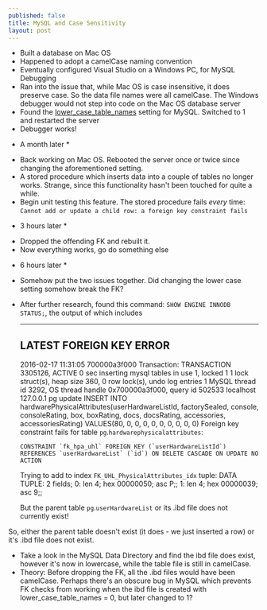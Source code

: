 ```yaml
---
published: false
title: MySQL and Case Sensitivity
layout: post
---
```

- Built a database on Mac OS
- Happened to adopt a camelCase naming convention
- Eventually configured Visual Studio on a Windows PC, for MySQL Debugging
- Ran into the issue that, while Mac OS is case insensitive, it does preserve case. So the data file names were all camelCase. The Windows debugger would not step into code on the Mac OS database server
- Found the [lower_case_table_names](http://dev.mysql.com/doc/refman/5.7/en/identifier-case-sensitivity.html) setting for MySQL. Switched to 1 and restarted the server
- Debugger works!

* A month later *

- Back working on Mac OS. Rebooted the server once or twice since changing the aforementioned setting.
- A stored procedure which inserts data into a couple of tables no longer works. Strange, since this functionality hasn't been touched for quite a while.
- Begin unit testing this feature. The stored procedure fails _every_ time:
`Cannot add or update a child row: a foreign key constraint fails`

* 3 hours later *

- Dropped the offending FK and rebuilt it. 
- Now everything works, go do something else

* 6 hours later * 
- Somehow put the two issues together. Did changing the lower case setting somehow break the FK?
- After further research, found this command:
`SHOW ENGINE INNODB STATUS;`, the output of which includes 

    ------------------------
    LATEST FOREIGN KEY ERROR
    ------------------------
    2016-02-17 11:31:05 700000a3f000 Transaction:
    TRANSACTION 3305126, ACTIVE 0 sec inserting
    mysql tables in use 1, locked 1
    1 lock struct(s), heap size 360, 0 row lock(s), undo log entries 1
    MySQL thread id 3292, OS thread handle 0x700000a3f000, query id 502533 localhost 127.0.0.1 pg update
    INSERT INTO hardwarePhysicalAttributes(userHardwareListId, factorySealed, console, consoleRating, box, boxRating, docs, docsRating, accessories, accessoriesRating)
    VALUES(80, 0, 0, 0, 0, 0, 0, 0, 0, 0)
    Foreign key constraint fails for table `pg`.`hardwarephysicalattributes`:
    
      CONSTRAINT `fk_hpa_uhl` FOREIGN KEY (`userHardwareListId`) REFERENCES `userHardwareList` (`id`) ON DELETE CASCADE ON UPDATE NO ACTION
    Trying to add to index `FK_UHL_PhysicalAttributes_idx` tuple:
    DATA TUPLE: 2 fields;
     0: len 4; hex 00000050; asc    P;;
     1: len 4; hex 00000039; asc    9;;

    But the parent table `pg`.`userHardwareList`
    or its .ibd file does not currently exist!


So, either the parent table doesn't exist (it does - we just inserted a row) or it's .ibd file does not exist. 
- Take a look in the MySQL Data Directory and find the ibd file does exist, however it's now in lowercase, while the table file is still in camelCase.
- Theory: Before dropping the FK, all the .ibd files would have been camelCase. Perhaps there's an obscure bug in MySQL which prevents FK checks from working when the ibd file is created with lower_case_table_names = 0, but later changed to 1?